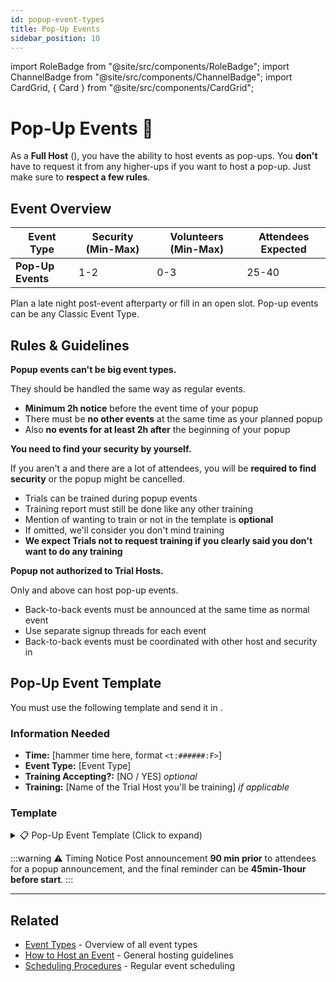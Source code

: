 ```yaml
---
id: popup-event-types
title: Pop-Up Events
sidebar_position: 10
---
```


import RoleBadge from "@site/src/components/RoleBadge";
import ChannelBadge from "@site/src/components/ChannelBadge";
import CardGrid, { Card } from "@site/src/components/CardGrid";

# Pop-Up Events 🚀

As a **Full Host** (<RoleBadge role="Event Host" color="#f75edb" />), you have the ability to host events as pop-ups. You **don't** have to request it from any higher-ups if you want to host a pop-up. Just make sure to **respect a few rules**.

## Event Overview

| Event Type        | Security (Min-Max) | Volunteers (Min-Max) | Attendees Expected |
| ----------------- | ------------------ | -------------------- | ------------------ |
| **Pop-Up Events** | 1-2                | 0-3                  | 25-40              |

Plan a late night post-event afterparty or fill in an open slot. Pop-up events can be any Classic Event Type.

## Rules & Guidelines

<CardGrid columns={2}>
  <Card title="Event Type Restrictions" status="warning" icon="🚫">
    <p><strong>Popup events can't be big event types.</strong></p>
    <p>They should be handled the same way as regular events.</p>
  </Card>

  <Card title="Timing Requirements" status="info" icon="⏰">
    <ul>
      <li><strong>Minimum 2h notice</strong> before the event time of your popup</li>
      <li>There must be <strong>no other events</strong> at the same time as your planned popup</li>
      <li>Also <strong>no events for at least 2h after</strong> the beginning of your popup</li>
    </ul>
  </Card>

  <Card title="Security Requirements" status="error" icon="🛡️">
    <p><strong>You need to find your security by yourself.</strong></p>
    <p>If you aren't a <RoleBadge role="Senior Event Team" color="#3fa7ff" /> and there are a lot of attendees, you will be <strong>required to find security</strong> or the popup might be cancelled.</p>
  </Card>

  <Card title="Training" status="success" icon="🎓">
    <ul>
      <li>Trials can be trained during popup events</li>
      <li>Training report must still be done like any other training</li>
      <li>Mention of wanting to train or not in the template is <strong>optional</strong></li>
      <li>If omitted, we'll consider you don't mind training</li>
      <li><strong>We expect Trials not to request training if you clearly said you don't want to do any training</strong></li>
    </ul>
  </Card>

  <Card title="Who Can Host" status="info" icon="👑">
    <p><strong>Popup not authorized to Trial Hosts.</strong></p>
    <p>Only <RoleBadge role="Event Host" color="#f75edb" /> and above can host pop-up events.</p>
  </Card>

  <Card title="Back-to-Back Events" status="warning" icon="🔗">
    <ul>
      <li>Back-to-back events must be announced at the same time as normal event</li>
      <li>Use separate signup threads for each event</li>
      <li>Back-to-back events must be coordinated with other host and security in <ChannelBadge label="📘events-organization" link="https://discord.com/channels/734595073920204940/741166096421486645" /></li>
    </ul>
  </Card>
</CardGrid>

## Pop-Up Event Template

You must use the following template and send it in <ChannelBadge label="📘events-organization" link="https://discord.com/channels/734595073920204940/741166096421486645" />.

### Information Needed

- **Time:** [hammer time here, format `<t:######:F>`]
- **Event Type:** [Event Type]
- **Training Accepting?:** [NO / YES] _optional_
- **Training:** [Name of the Trial Host you'll be training] _if applicable_

### Template

<details>
<summary>📋 Pop-Up Event Template (Click to expand)</summary>

Copy this template (remove the code block markers when posting):

```
## --- My Popup ---
- Time:
- Event Type:
- Training Accepting:
- Training:
### --- END Popup ---
```

</details>

:::warning ⚠️ Timing Notice
Post announcement **90 min prior** to attendees for a popup announcement, and the final reminder can be **45min-1hour before start**.
:::

---

## Related

- [Event Types](../event-types) - Overview of all event types
- [How to Host an Event](../Hosts/how-to-host-an-event) - General hosting guidelines
- [Scheduling Procedures](../Hosts/scheduling-procedures) - Regular event scheduling

